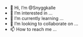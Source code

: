 - 👋 Hi, I’m @Snyggkalle
- 👀 I’m interested in ...
- 🌱 I’m currently learning ...
- 💞️ I’m looking to collaborate on ...
- 📫 How to reach me ...

<!---
Snyggkalle/Snyggkalle is a ✨ special ✨ repository because its `README.md` (this file) appears on your GitHub profile.
You can click the Preview link to take a look at your changes.
--->
